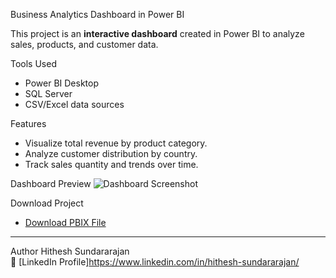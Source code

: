  Business Analytics Dashboard in Power BI

This project is an **interactive dashboard** created in Power BI to analyze sales, products, and customer data.

 Tools Used
- Power BI Desktop
- SQL Server
- CSV/Excel data sources

 Features
- Visualize total revenue by product category.
- Analyze customer distribution by country.
- Track sales quantity and trends over time.

 Dashboard Preview
![Dashboard Screenshot](dashboard-preview.png)

 Download Project
- [Download PBIX File](business-analytics-dashboard.pbix)

---

 Author
Hithesh Sundararajan  
🔗 [LinkedIn Profile]https://www.linkedin.com/in/hithesh-sundararajan/ 
